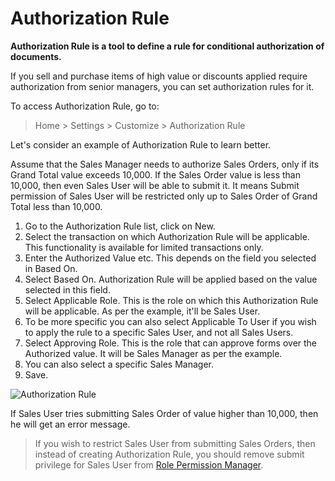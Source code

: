 <!-- add-breadcrumbs -->
# Authorization Rule

**Authorization Rule is a tool to define a rule for conditional authorization of documents.**

If you sell and purchase items of high value or discounts applied require authorization from senior managers, you can set authorization rules for it.

To access Authorization Rule, go to:

> Home > Settings > Customize > Authorization Rule

Let's consider an example of Authorization Rule to learn better.

Assume that the Sales Manager needs to authorize Sales Orders, only if its Grand Total value exceeds 10,000. If the Sales Order value is less than 10,000, then even Sales User will be able to submit it. It means Submit permission of Sales User will be restricted only up to Sales Order of Grand Total less than 10,000.

1. Go to the Authorization Rule list, click on New.
1. Select the transaction on which Authorization Rule will be applicable. This functionality is available for limited transactions only.
1. Enter the Authorized Value etc. This depends on the field you selected in Based On.
1. Select Based On. Authorization Rule will be applied based on the value selected in this field.
1. Select Applicable Role. This is the role on which this Authorization Rule will be applicable. As per the example, it'll be Sales User.
1. To be more specific you can also select Applicable To User if you wish to apply the rule to a specific Sales User, and not all Sales Users. 
1. Select Approving Role. This is the role that can approve forms over the Authorized value. It will be Sales Manager as per the example.
1. You can also select a specific Sales Manager.
1. Save.

<img class="screenshot" alt="Authorization Rule" src="{{docs_base_url}}/assets/img/customize/auth-rule.png">

If Sales User tries submitting Sales Order of value higher than 10,000, then he will get an error message.

> If you wish to restrict Sales User from submitting Sales Orders, then instead of creating Authorization Rule, you should remove submit privilege for Sales User from [Role Permission Manager](/docs/user/manual/en/setting-up/users-and-permissions/role-based-permissions).
